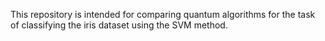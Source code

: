 This repository is intended for comparing quantum algorithms for the task of classifying the iris dataset using the SVM method.
